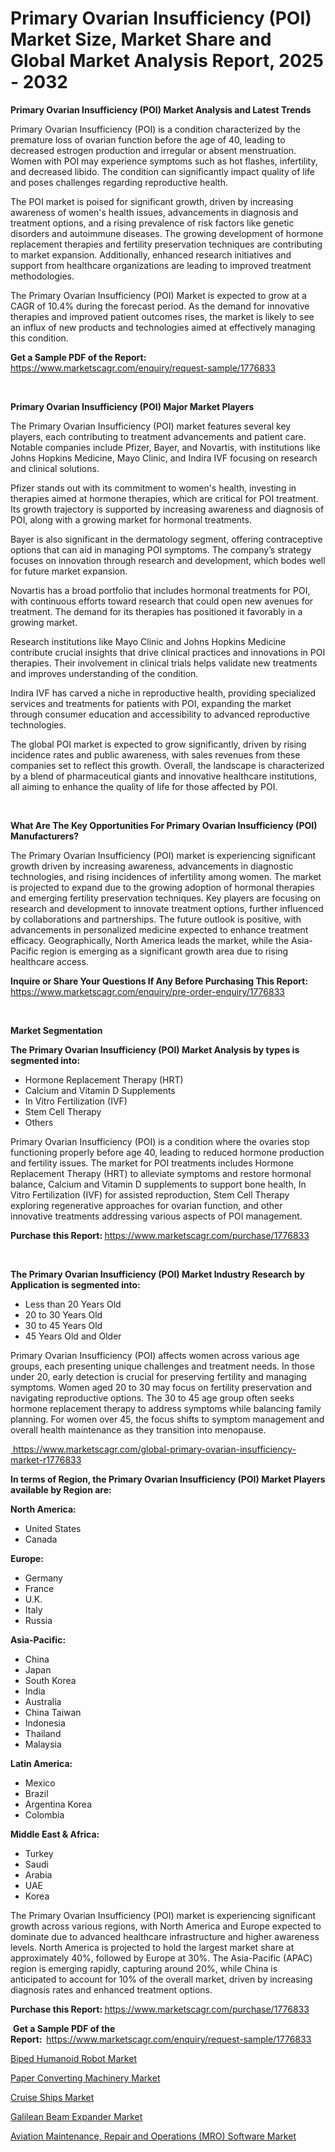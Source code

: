 <p><h1>Primary Ovarian Insufficiency (POI) Market Size, Market Share and Global Market Analysis Report, 2025 - 2032</h1></p><p><strong>Primary Ovarian Insufficiency (POI) Market Analysis and Latest Trends</strong></p>
<p><p>Primary Ovarian Insufficiency (POI) is a condition characterized by the premature loss of ovarian function before the age of 40, leading to decreased estrogen production and irregular or absent menstruation. Women with POI may experience symptoms such as hot flashes, infertility, and decreased libido. The condition can significantly impact quality of life and poses challenges regarding reproductive health.</p><p>The POI market is poised for significant growth, driven by increasing awareness of women's health issues, advancements in diagnosis and treatment options, and a rising prevalence of risk factors like genetic disorders and autoimmune diseases. The growing development of hormone replacement therapies and fertility preservation techniques are contributing to market expansion. Additionally, enhanced research initiatives and support from healthcare organizations are leading to improved treatment methodologies.</p><p>The Primary Ovarian Insufficiency (POI) Market is expected to grow at a CAGR of 10.4% during the forecast period. As the demand for innovative therapies and improved patient outcomes rises, the market is likely to see an influx of new products and technologies aimed at effectively managing this condition.</p></p>
<p><strong>Get a Sample PDF of the Report:&nbsp;</strong> <a href="https://www.marketscagr.com/enquiry/request-sample/1776833?utm_campaign=3277&utm_medium=2&utm_source=Github&utm_content=ia&utm_term=25032025&utm_id=primary-ovarian-insufficiency-poi">https://www.marketscagr.com/enquiry/request-sample/1776833</a></p>
<p>&nbsp;</p>
<p><strong>Primary Ovarian Insufficiency (POI) Major Market Players</strong></p>
<p><p>The Primary Ovarian Insufficiency (POI) market features several key players, each contributing to treatment advancements and patient care. Notable companies include Pfizer, Bayer, and Novartis, with institutions like Johns Hopkins Medicine, Mayo Clinic, and Indira IVF focusing on research and clinical solutions.</p><p>Pfizer stands out with its commitment to women's health, investing in therapies aimed at hormone therapies, which are critical for POI treatment. Its growth trajectory is supported by increasing awareness and diagnosis of POI, along with a growing market for hormonal treatments. </p><p>Bayer is also significant in the dermatology segment, offering contraceptive options that can aid in managing POI symptoms. The company’s strategy focuses on innovation through research and development, which bodes well for future market expansion.</p><p>Novartis has a broad portfolio that includes hormonal treatments for POI, with continuous efforts toward research that could open new avenues for treatment. The demand for its therapies has positioned it favorably in a growing market.</p><p>Research institutions like Mayo Clinic and Johns Hopkins Medicine contribute crucial insights that drive clinical practices and innovations in POI therapies. Their involvement in clinical trials helps validate new treatments and improves understanding of the condition.</p><p>Indira IVF has carved a niche in reproductive health, providing specialized services and treatments for patients with POI, expanding the market through consumer education and accessibility to advanced reproductive technologies.</p><p>The global POI market is expected to grow significantly, driven by rising incidence rates and public awareness, with sales revenues from these companies set to reflect this growth. Overall, the landscape is characterized by a blend of pharmaceutical giants and innovative healthcare institutions, all aiming to enhance the quality of life for those affected by POI.</p></p>
<p>&nbsp;</p>
<p><strong>What Are The Key Opportunities For Primary Ovarian Insufficiency (POI) Manufacturers?</strong></p>
<p><p>The Primary Ovarian Insufficiency (POI) market is experiencing significant growth driven by increasing awareness, advancements in diagnostic technologies, and rising incidences of infertility among women. The market is projected to expand due to the growing adoption of hormonal therapies and emerging fertility preservation techniques. Key players are focusing on research and development to innovate treatment options, further influenced by collaborations and partnerships. The future outlook is positive, with advancements in personalized medicine expected to enhance treatment efficacy. Geographically, North America leads the market, while the Asia-Pacific region is emerging as a significant growth area due to rising healthcare access.</p></p>
<p><strong>Inquire or Share Your Questions If Any Before Purchasing This Report:</strong> <a href="https://www.marketscagr.com/enquiry/pre-order-enquiry/1776833?utm_campaign=3277&utm_medium=2&utm_source=Github&utm_content=ia&utm_term=25032025&utm_id=primary-ovarian-insufficiency-poi">https://www.marketscagr.com/enquiry/pre-order-enquiry/1776833</a></p>
<p>&nbsp;</p>
<p><strong>Market Segmentation</strong></p>
<p><strong>The Primary Ovarian Insufficiency (POI) Market Analysis by types is segmented into:</strong></p>
<p><ul><li>Hormone Replacement Therapy (HRT)</li><li>Calcium and Vitamin D Supplements</li><li>In Vitro Fertilization (IVF)</li><li>Stem Cell Therapy</li><li>Others</li></ul></p>
<p><p>Primary Ovarian Insufficiency (POI) is a condition where the ovaries stop functioning properly before age 40, leading to reduced hormone production and fertility issues. The market for POI treatments includes Hormone Replacement Therapy (HRT) to alleviate symptoms and restore hormonal balance, Calcium and Vitamin D supplements to support bone health, In Vitro Fertilization (IVF) for assisted reproduction, Stem Cell Therapy exploring regenerative approaches for ovarian function, and other innovative treatments addressing various aspects of POI management.</p></p>
<p><strong>Purchase this Report:&nbsp;</strong><a href="https://www.marketscagr.com/purchase/1776833?utm_campaign=3277&utm_medium=2&utm_source=Github&utm_content=ia&utm_term=25032025&utm_id=primary-ovarian-insufficiency-poi">https://www.marketscagr.com/purchase/1776833</a></p>
<p>&nbsp;</p>
<p><strong>The Primary Ovarian Insufficiency (POI) Market Industry Research by Application is segmented into:</strong></p>
<p><ul><li>Less than 20 Years Old</li><li>20 to 30 Years Old</li><li>30 to 45 Years Old</li><li>45 Years Old and Older</li></ul></p>
<p><p>Primary Ovarian Insufficiency (POI) affects women across various age groups, each presenting unique challenges and treatment needs. In those under 20, early detection is crucial for preserving fertility and managing symptoms. Women aged 20 to 30 may focus on fertility preservation and navigating reproductive options. The 30 to 45 age group often seeks hormone replacement therapy to address symptoms while balancing family planning. For women over 45, the focus shifts to symptom management and overall health maintenance as they transition into menopause.</p></p>
<p><a href="https://www.marketscagr.com/global-primary-ovarian-insufficiency-market-r1776833?utm_campaign=3277&utm_medium=2&utm_source=Github&utm_content=ia&utm_term=25032025&utm_id=primary-ovarian-insufficiency-poi">&nbsp;https://www.marketscagr.com/global-primary-ovarian-insufficiency-market-r1776833</a></p>
<p><strong>In terms of Region, the Primary Ovarian Insufficiency (POI) Market Players available by Region are:</strong></p>
<p>
    <p> <strong> North America: </strong>
        <ul>
            <li>United States</li>
            <li>Canada</li>
        </ul>
        </p> 
    <p> <strong> Europe: </strong>
        <ul>
            <li>Germany</li>
            <li>France</li>
            <li>U.K.</li>
            <li>Italy</li>
            <li>Russia</li>
        </ul>
        </p> 
    <p> <strong> Asia-Pacific: </strong>
        <ul>
            <li>China</li>
            <li>Japan</li>
            <li>South Korea</li>
            <li>India</li>
            <li>Australia</li>
            <li>China Taiwan</li>
            <li>Indonesia</li>
            <li>Thailand</li>
            <li>Malaysia</li>
        </ul>
        </p> 
    <p> <strong> Latin America: </strong>
        <ul>
            <li>Mexico</li>
            <li>Brazil</li>
            <li>Argentina Korea</li>
            <li>Colombia</li>
        </ul>
        </p> 
    <p> <strong> Middle East & Africa: </strong>
        <ul>
            <li>Turkey</li>
            <li>Saudi</li>
            <li>Arabia</li>
            <li>UAE</li>
            <li>Korea</li>
        </ul>
    </p>
    </p>
<p><p>The Primary Ovarian Insufficiency (POI) market is experiencing significant growth across various regions, with North America and Europe expected to dominate due to advanced healthcare infrastructure and higher awareness levels. North America is projected to hold the largest market share at approximately 40%, followed by Europe at 30%. The Asia-Pacific (APAC) region is emerging rapidly, capturing around 20%, while China is anticipated to account for 10% of the overall market, driven by increasing diagnosis rates and enhanced treatment options.</p></p>
<p><strong>Purchase this Report: </strong><a href="https://www.marketscagr.com/purchase/1776833?utm_campaign=3277&utm_medium=2&utm_source=Github&utm_content=ia&utm_term=25032025&utm_id=primary-ovarian-insufficiency-poi">https://www.marketscagr.com/purchase/1776833</a></p>
<p>&nbsp;<strong>Get a Sample PDF of the Report:&nbsp;&nbsp;</strong><a href="https://www.marketscagr.com/enquiry/request-sample/1776833?utm_campaign=3277&utm_medium=2&utm_source=Github&utm_content=ia&utm_term=25032025&utm_id=primary-ovarian-insufficiency-poi">https://www.marketscagr.com/enquiry/request-sample/1776833</a></p>
<p><strong></strong></p>
<p><p><a href="https://www.linkedin.com/pulse/biped-humanoid-robot-market-growth-forecast-global-0uihe?utm_campaign=3277&utm_medium=2&utm_source=Github&utm_content=ia&utm_term=25032025&utm_id=primary-ovarian-insufficiency-poi">Biped Humanoid Robot Market</a></p><p><a href="https://www.linkedin.com/pulse/paper-converting-machinery-market-analysis-2025-2032-jc31e?utm_campaign=3277&utm_medium=2&utm_source=Github&utm_content=ia&utm_term=25032025&utm_id=primary-ovarian-insufficiency-poi">Paper Converting Machinery Market</a></p><p><a href="https://www.linkedin.com/pulse/cruise-ships-market-drivers-challenges-forecast-2025-2032-zdgbe?utm_campaign=3277&utm_medium=2&utm_source=Github&utm_content=ia&utm_term=25032025&utm_id=primary-ovarian-insufficiency-poi">Cruise Ships Market</a></p><p><a href="https://www.linkedin.com/pulse/global-galilean-beam-expander-market-comprehensive-analysis-gpr8e?utm_campaign=3277&utm_medium=2&utm_source=Github&utm_content=ia&utm_term=25032025&utm_id=primary-ovarian-insufficiency-poi">Galilean Beam Expander Market</a></p><p><a href="https://github.com/shirlantosx7/Market-Research-Report-List-1/blob/main/aviation-maintenance-repair-and-operations-mro-software-market.md?utm_campaign=3277&utm_medium=2&utm_source=Github&utm_content=ia&utm_term=25032025&utm_id=primary-ovarian-insufficiency-poi">Aviation Maintenance, Repair and Operations (MRO) Software Market</a></p></p>